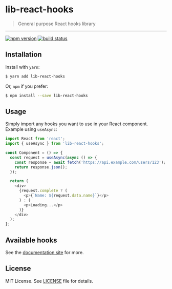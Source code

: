 # lib-react-hooks

> General purpose React hooks library

---

[![npm version](https://badge.fury.io/js/lib-react-hooks.svg)](https://badge.fury.io/js/lib-react-hooks)
[![build status](https://travis-ci.org/tylucaskelley/lib-react-hooks.svg?branch=master)](https://travis-ci.org/tylucaskelley/lib-react-hooks)

## Installation

Install with `yarn`:

```bash
$ yarn add lib-react-hooks
```

Or, `npm` if you prefer:

```bash
$ npm install --save lib-react-hooks
```

## Usage

Simply import any hooks you want to use in your React component. Example using `useAsync`:

```js
import React from 'react';
import { useAsync } from 'lib-react-hooks';

const Component = () => {
  const request = useAsync(async () => {
    const response = await fetch('https://api.example.com/users/123');
    return response.json();
  });

  return (
    <div>
      {request.complete ? (
        <p>{`Name: ${request.data.name}`}</p>
      ) : (
        <p>Loading...</p>
      )}
    </div>
  );
};
```

## Available hooks

See the [documentation site](https://lib-react-hooks.tlk.codes) for more.

## License

MIT License. See [LICENSE](./LICENSE) file for details.
